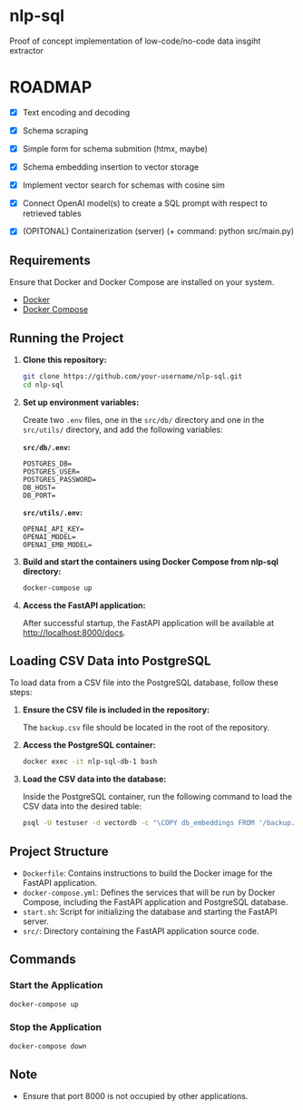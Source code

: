 # nlp-sql
Proof of concept implementation of low-code/no-code data insgiht extractor


# ROADMAP

- [x] Text encoding and decoding 
- [x] Schema scraping
- [x] Simple form for schema submition (htmx, maybe)
- [x] Schema embedding insertion to vector storage
- [x] Implement vector search for schemas with cosine sim
- [x] Connect OpenAI model(s) to create a SQL prompt with respect to retrieved tables
- [x] (OPITONAL) Containerization (server) (+ command: python src/main.py)


## Requirements

Ensure that Docker and Docker Compose are installed on your system.

- [Docker](https://docs.docker.com/get-docker/)
- [Docker Compose](https://docs.docker.com/compose/install/)

## Running the Project

1. **Clone this repository:**

   ```bash
   git clone https://github.com/your-username/nlp-sql.git
   cd nlp-sql
   ```

2. **Set up environment variables:**

   Create two `.env` files, one in the `src/db/` directory and one in the `src/utils/` directory, and add the following variables:

   **`src/db/.env`:**

   ```env
   POSTGRES_DB=
   POSTGRES_USER=
   POSTGRES_PASSWORD=
   DB_HOST=
   DB_PORT=
   ```

   **`src/utils/.env`:**

   ```env
   OPENAI_API_KEY=
   OPENAI_MODEL=
   OPENAI_EMB_MODEL=
   ```

3. **Build and start the containers using Docker Compose from nlp-sql directory:**

   ```bash
   docker-compose up 
   ```

3. **Access the FastAPI application:**

   After successful startup, the FastAPI application will be available at [http://localhost:8000/docs](http://localhost:8000/docs).

## Loading CSV Data into PostgreSQL

To load data from a CSV file into the PostgreSQL database, follow these steps:

1. **Ensure the CSV file is included in the repository:**

   The `backup.csv` file should be located in the root of the repository.

2. **Access the PostgreSQL container:**

   ```bash
   docker exec -it nlp-sql-db-1 bash
   ```

3. **Load the CSV data into the database:**

   Inside the PostgreSQL container, run the following command to load the CSV data into the desired table:

   ```bash
   psql -U testuser -d vectordb -c "\COPY db_embeddings FROM '/backup.csv' CSV HEADER;"
   ```

## Project Structure

- `Dockerfile`: Contains instructions to build the Docker image for the FastAPI application.
- `docker-compose.yml`: Defines the services that will be run by Docker Compose, including the FastAPI application and PostgreSQL database.
- `start.sh`: Script for initializing the database and starting the FastAPI server.
- `src/`: Directory containing the FastAPI application source code.

## Commands

### Start the Application

```bash
docker-compose up 
```

### Stop the Application

```bash
docker-compose down
```

## Note

- Ensure that port 8000 is not occupied by other applications.
